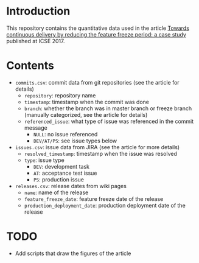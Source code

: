 # Introduction

This repository contains the quantitative data used in the article [Towards continuous delivery by reducing the feature freeze period: a case study](https://www.researchgate.net/profile/Eero_Laukkanen/publication/313477142_Towards_Continuous_Delivery_by_Reducing_the_Feature_Freeze_Period_A_Case_Study/links/5a1a7cc94585155c26ac7190/Towards-Continuous-Delivery-by-Reducing-the-Feature-Freeze-Period-A-Case-Study.pdf) published at ICSE 2017.

# Contents

- `commits.csv`: commit data from git repositories (see the article for details)
	- `repository`: repository name
	- `timestamp`: timestamp when the commit was done
	- `branch`: whether the branch was in master branch or freeze branch (manually categorized, see the article for details)
	- `referenced_issue`: what type of issue was referenced in the commit message
		- `NULL`: no issue referenced
		- `DEV/AT/PS`: see issue types below
- `issues.csv`: issue data from JIRA (see the article for more details)
	- `resolved_timestamp`: timestamp when the issue was resolved
	- `type`: issue type
		- `DEV`: development task
		- `AT`: acceptance test issue
		- `PS`: production issue
- `releases.csv`: release dates from wiki pages
	- `name`: name of the release
	- `feature_freeze_date`: feature freeze date of the release
	- `production_deployment_date`: production deployment date of the release

# TODO

- Add scripts that draw the figures of the article
